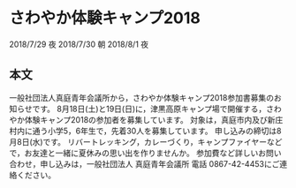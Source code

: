 # さわやか体験キャンプ2018
2018/7/29 夜
2018/7/30 朝
2018/8/1 夜
## 本文
一般社団法人真庭青年会議所から，さわやか体験キャンプ2018参加書募集のお知らせです。
8月18日(土)と19日(日)に，津黒高原キャンプ場で開催する，さわやか体験キャンプ2018の参加者を募集しています。
対象は，真庭市内及び新庄村内に通う小学5，6年生で，先着30人を募集しています。
申し込みの締切は8月8日(水)です。
リバートレッキング，カレーづくり，キャンプファイヤーなどで，お友達と一緒に夏休みの思い出を作りませんか。
参加費など詳しいお問い合わせ，申し込みは，一般社団法人 真庭青年会議所 電話 0867-42-4453にご連絡ください。
